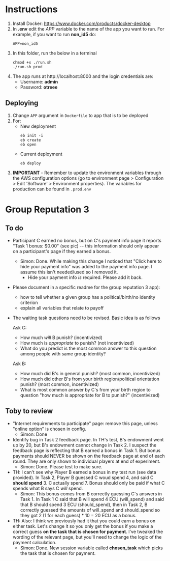 # Instructions

1. Install Docker: https://www.docker.com/products/docker-desktop
1. In **.env** edit the *APP* variable to the name of the app you want to run.
   For example, if you want to run **non_id5** do:
   ```
   APP=non_id5
   ```
1. In this folder, run the below in a terminal
   ```
   chmod +x ./run.sh
   ./run.sh prod
   ```
1. The app runs at http://localhost:8000 and the login credentials are:
	- Username: **admin**
	- Password: **otreee**

## Deploying

1. Change `APP` argument in `Dockerfile` to app that is to be deployed
1. For:
   - New deployment
     ```
     eb init -i
     eb create
     eb open
     ```
   - Current deployment
     ```
     eb deploy
     ```
1. **IMPORTANT** - Remember to update the environment variables through the AWS
   configuration options (go to environment page > Configuration > Edit
   'Software' > Environment properties). The variables for production can be
   found in `.prod.env`

# Group Reputation 3

## To do

- Participant C earned no bonus, but on C's payment info page it reports "Task 1 bonus: $0.00" (see pic) -- this information should only appear on a participant's page if they earned a bonus.
    - Simon: Done. While making this change I noticed that "Click here to hide your payment info" was added to the payment info page. I assume this isn't needed/used so I removed it.
    	- Hide your payment info *is* required. Please add it back.
- Please document in a specific readme for the group reputation 3 app):
	- how to tell whether a given group has a political/birth/no identity criterion
	- explain all variables that relate to payoff
- The waiting task questions need to be revised. Basic idea is as follows

	Ask C:

	- How much *will* B punish? (incentivized)
	- How much is *appropriate* to punish? (not incentivized) 
	- What do you predict is the most common answer to this question among people with same group identity?

	
	Ask B: 
	
	- How much did B's in general punish? (most common, incentivized)
	- How much did other B's from your birth region/political orientation punish? (most common, incentivized)
	- What is most common answer by C's from your birth region to question "how much is appropriate for B to punish?" (incentivized)
	



## Toby to review

- "Internet requirements to participate" page: remove this page, unless "online option" is chosen in config.
	- Simon: Done
- Identify bug in Task 2 feedback page. In TH's test, B's endowment went up by 20, but B's endowment cannot change in Task 2. I suspect the feedback page is reflecting that B earned a bonus in Task 1. But bonus payments should NEVER be shown on the feedback page at end of each round. They are only shown to individual players at end of experiment.
    - Simon: Done. Please test to make sure.
- TH: I can't see why Player B earned a bonus in my test run (see data provided). In Task 2, Player B guessed C woud spend 4, and said C **should spend** 3. C actually spend 7. Bonus should only be paid if what C spends what B says C *will* spend.
    - Simon: This bonus comes from B correctly guessing C's answers in Task 1. In Task 1 C said that B will spend 4 ECU (will_spend) and said that B should spend 3 ECU (should_spend), then in Task 2, B correctly guessed the amounts of will_spend and should_spend so they got 2 (1 for each guess) * 10 = 20 ECU as a bonus.
- TH: Also: I think we previously had it that you could earn a bonus on either task. Let's change it so you only get the bonus if you make a correct guess **on the task that is chosen for payment**. I've tweaked the wording of the relevant page, but you'll need to change the logic of the payment calculation.
    - Simon: Done. New session variable called **chosen_task** which picks the task that is chosen for payment.
